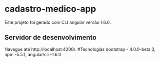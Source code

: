 # cadastro-medico-app

Este projeto foi gerado com CLI angular versão 1.6.0.

## Servidor de desenvolvimento

 Navegue até http://localhost:4200/. 
#Tecnologias
bootstrap - 4.0.0-beta.3, npm -5.5.1, angular/cli -1.6.0
